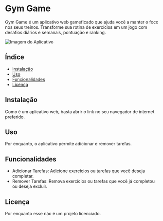 # Gym Game

Gym Game é um aplicativo web gameficado que ajuda você a manter o foco nos seus treinos. Transforme sua rotina de exercícios em um jogo com desafios diários e semanais, pontuação e ranking.

![Imagem do Aplicativo](https://github.com/eipastel/nexotron-gymgame/assets/92560005/d6d53d6f-a148-4e3f-8eef-17d3e2628fa5)

## Índice
- [Instalação](#instalação)
- [Uso](#uso)
- [Funcionalidades](#funcionalidades)
- [Licença](#licença)

## Instalação

Como é um aplicativo web, basta abrir o link no seu navegador de internet preferido.

## Uso

Por enquanto, o aplicativo permite adicionar e remover tarefas.

## Funcionalidades

- Adicionar Tarefas: Adicione exercícios ou tarefas que você deseja completar.
- Remover Tarefas: Remova exercícios ou tarefas que você já completou ou deseja excluir.

## Licença

Por enquanto esse não é um projeto licenciado.

